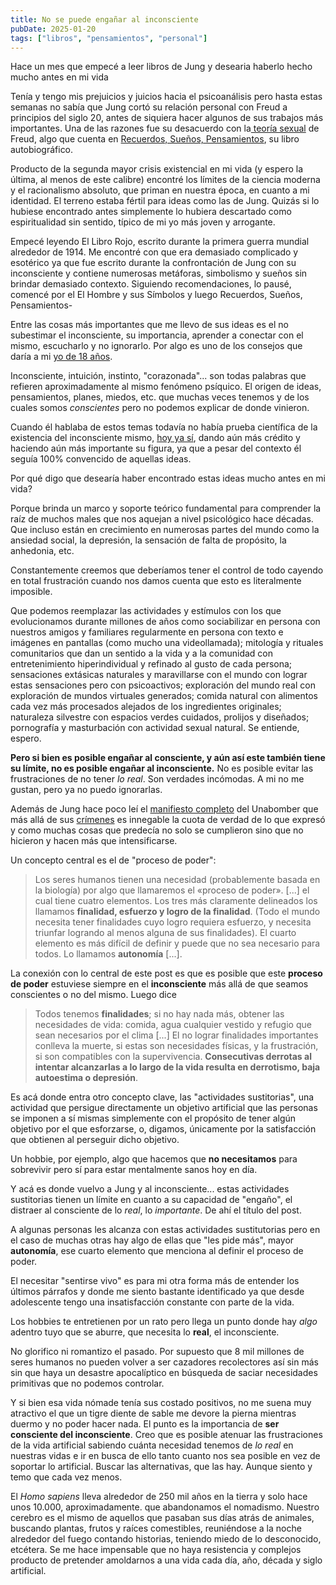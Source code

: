 ```yaml
---
title: No se puede engañar al inconsciente
pubDate: 2025-01-20
tags: ["libros", "pensamientos", "personal"]
---
```


Hace un mes que empecé a leer libros de Jung y desearia haberlo hecho mucho antes en mi vida

Tenía y tengo mis prejuicios y juicios hacia el psicoanálisis pero hasta estas semanas no sabía que Jung cortó su relación personal con Freud a principios del siglo 20, antes de siquiera hacer algunos de sus trabajos más importantes. Una de las razones fue su desacuerdo con la[ teoría sexual](https://es.wikipedia.org/wiki/Desarrollo_psicosexual) de Freud, algo que cuenta en [Recuerdos, Sueños, Pensamientos](https://es.wikipedia.org/wiki/Recuerdos,_sue%C3%B1os,_pensamientos), su libro autobiográfico.

Producto de la segunda mayor crisis existencial en mi vida (y espero la última, al menos de este calibre) encontré los límites de la ciencia moderna y el racionalismo absoluto, que priman en nuestra época, en cuanto a mi identidad. El terreno estaba fértil para ideas como las de Jung. Quizás si lo hubiese encontrado antes simplemente lo hubiera descartado como espiritualidad sin sentido, típico de mi yo más joven y arrogante.

Empecé leyendo El Libro Rojo, escrito durante la primera guerra mundial alrededor de 1914. Me encontré con que era demasiado complicado y esotérico ya que fue escrito durante la confrontación de Jung con su inconsciente y contiene numerosas metáforas, simbolismo y sueños sin brindar demasiado contexto. Siguiendo recomendaciones, lo pausé, comencé por el El Hombre y sus Símbolos y luego Recuerdos, Sueños, Pensamientos-

Entre las cosas más importantes que me llevo de sus ideas es el no subestimar el inconsciente, su importancia, aprender a conectar con el mismo, escucharlo y no ignorarlo. Por algo es uno de los consejos que daría a mi [yo de 18 años](https://lojeda.co/es/blog/consejos-18/).

Inconsciente, intuición, instinto, "corazonada"... son todas palabras que refieren aproximadamente al mismo fenómeno psíquico. El origen de ideas, pensamientos, planes, miedos, etc. que muchas veces tenemos y de los cuales somos *conscientes* pero no podemos explicar de donde vinieron.

Cuando él hablaba de estos temas todavía no había prueba científica de la existencia del inconsciente mismo, [hoy ya sí](https://es.wikipedia.org/wiki/Inconsciente), dando aún más crédito y haciendo aún más importante su figura, ya que a pesar del contexto él seguía 100% convencido de aquellas ideas.

Por qué digo que desearía haber encontrado estas ideas mucho antes en mi vida?

Porque brinda un marco y soporte teórico fundamental para comprender la raíz de muchos males que nos aquejan a nivel psicológico hace décadas. Que incluso están en crecimiento en numerosas partes del mundo como la ansiedad social, la depresión, la sensación de falta de propósito, la anhedonia, etc.

Constantemente creemos que deberíamos tener el control de todo cayendo en total frustración cuando nos damos cuenta que esto es literalmente imposible. 

Que podemos reemplazar las actividades y estímulos con los que evolucionamos durante millones de años como sociabilizar en persona con nuestros amigos y familiares regularmente en persona con texto e imágenes en pantallas (como mucho una videollamada); mitología y rituales comunitarios que dan un sentido a la vida y a la comunidad con entretenimiento hiperindividual y refinado al gusto de cada persona; sensaciones extásicas naturales y maravillarse con el mundo con lograr estas sensaciones pero con psicoactivos; exploración del mundo real con exploración de mundos virtuales generados; comida natural con alimentos cada vez más procesados alejados de los ingredientes originales; naturaleza silvestre con espacios verdes cuidados, prolijos y diseñados; pornografía y masturbación con actividad sexual natural. Se entiende, espero.

**Pero si bien es posible engañar al consciente, y aún así este también tiene su límite, no es posible engañar al inconsciente.** No es posible evitar las frustraciones de no tener _lo real_. Son verdades incómodas. A mi no me gustan, pero ya no puedo ignorarlas.

Además de Jung hace poco leí el [manifiesto completo](https://essentialinstitute.org/uploads/2_i_3_Theodore_Kaczynski_Manifiesto_de_Unabomber.pdf) del Unabomber que más allá de sus [crímenes](https://es.wikipedia.org/wiki/Theodore_Kaczynski#Atentados_con_bombas) es innegable la cuota de verdad de lo que expresó y como muchas cosas que predecía no solo se cumplieron sino que no hicieron y hacen más que intensificarse.

Un concepto central es el de "proceso de poder":

> Los seres humanos tienen una necesidad (probablemente basada en la biología) por algo que llamaremos el «proceso de poder». [...] el cual tiene cuatro elementos. Los tres más claramente delineados los llamamos **finalidad, esfuerzo y logro de la finalidad**. (Todo el mundo necesita tener finalidades cuyo logro requiera esfuerzo, y necesita triunfar logrando al menos alguna de sus finalidades). El cuarto elemento es más difícil de definir y puede que no sea necesario para todos. Lo llamamos **autonomía** [...].

La conexión con lo central de este post es que es posible que este **proceso de poder** estuviese siempre en el **inconsciente** más allá de que seamos conscientes o no del mismo. Luego dice

>Todos tenemos **finalidades**; si no hay nada más, obtener las necesidades de vida: comida, agua cualquier vestido y refugio que sean necesarios por el clima [...] El no lograr finalidades importantes conlleva la muerte, si estas son necesidades físicas, y la frustración, si son compatibles con la supervivencia. **Consecutivas derrotas al intentar alcanzarlas a lo largo de la vida resulta en derrotismo, baja autoestima o depresión**.

Es acá donde entra otro concepto clave, las "actividades sustitorias", una actividad que persigue directamente un objetivo artificial que las personas se imponen a sí mismas simplemente con el propósito de tener algún objetivo por el que esforzarse, o, digamos, únicamente por la satisfacción que obtienen al perseguir dicho objetivo.

Un hobbie, por ejemplo, algo que hacemos que **no necesitamos** para sobrevivir pero sí para estar mentalmente sanos hoy en día.

Y acá es donde vuelvo a Jung y al inconsciente... estas actividades sustitorias tienen un límite en cuanto a su capacidad de "engaño", el distraer al consciente de lo _real_, lo _importante_. De ahí el título del post.

A algunas personas les alcanza con estas actividades sustitutorias pero en el caso de muchas otras hay algo de ellas que "les pide más", mayor **autonomía**, ese cuarto elemento que menciona al definir el proceso de poder.

El necesitar "sentirse vivo" es para mi otra forma más de entender los últimos párrafos y donde me siento bastante identificado ya que desde adolescente tengo una insatisfacción constante con parte de la vida.

Los hobbies te entretienen por un rato pero llega un punto donde hay _algo_ adentro tuyo que se aburre, que necesita lo **real**, el inconsciente.

No glorifico ni romantizo el pasado. Por supuesto que 8 mil millones de seres humanos no pueden volver a ser cazadores recolectores así sin más sin que haya un desastre apocalíptico en búsqueda de saciar necesidades primitivas que no podemos controlar.

Y si bien esa vida nómade tenía sus costado positivos, no me suena muy atractivo el que un tigre diente de sable me devore la pierna mientras duermo y no poder hacer nada. El punto es la importancia de **ser consciente del inconsciente**. Creo que es posible atenuar las frustraciones de la vida artificial sabiendo cuánta necesidad tenemos de _lo real_ en nuestras vidas e ir en busca de ello tanto cuanto nos sea posible en vez de soportar lo artificial. Buscar las alternativas, que las hay. Aunque siento y temo que cada vez menos.

El *Homo sapiens* lleva alrededor de 250 mil años en la tierra y solo hace unos 10.000, aproximadamente. que abandonamos el nomadismo. Nuestro cerebro es el mismo de aquellos que pasaban sus días atrás de animales, buscando plantas, frutos y raíces comestibles, reuniéndose a la noche alrededor del fuego contando historias, teniendo miedo de lo desconocido, etcétera. Se me hace impensable que no haya resistencia y complejos producto de pretender amoldarnos a una vida cada día, año, década y siglo artificial.
